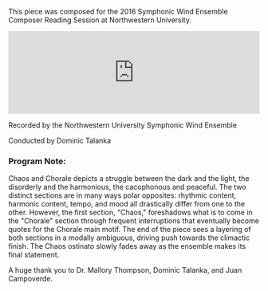 This piece was composed for the 2016 Symphonic Wind Ensemble Composer Reading Session at Northwestern University.

<iframe width="100%" height="166" scrolling="no" frameborder="no" allow="autoplay" src="https://w.soundcloud.com/player/?url=https%3A//api.soundcloud.com/tracks/250114458&color=%234e2a84&auto_play=false&hide_related=false&show_comments=true&show_user=true&show_reposts=false&show_teaser=true"></iframe>

Recorded by the Northwestern University Symphonic Wind Ensemble

Conducted by Dominic Talanka

### Program Note:

Chaos and Chorale depicts a struggle between the dark and the light, the disorderly and the harmonious, the cacophonous and peaceful. The two distinct sections are in many ways polar opposites: rhythmic content, harmonic content, tempo, and mood all drastically differ from one to the other. However, the first section, "Chaos," foreshadows what is to come in the "Chorale" section through frequent interruptions that eventually become quotes for the Chorale main motif. The end of the piece sees a layering of both sections in a modally ambiguous, driving push towards the climactic finish. The Chaos ostinato slowly fades away as the ensemble makes its final statement.

A huge thank you to Dr. Mallory Thompson, Dominic Talanka, and Juan Campoverde.
